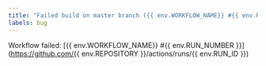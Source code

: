 ```yaml
---
title: "Failed build on master branch ({{ env.WORKFLOW_NAME}} #{{ env.RUN_NUMBER }})"
labels: bug
---
```

Workflow failed: [{{ env.WORKFLOW_NAME}} #{{ env.RUN_NUMBER }}](https://github.com/{{ env.REPOSITORY }}/actions/runs/{{ env.RUN_ID }})
